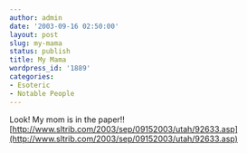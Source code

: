 ```yaml
---
author: admin
date: '2003-09-16 02:50:00'
layout: post
slug: my-mama
status: publish
title: My Mama
wordpress_id: '1889'
categories:
- Esoteric
- Notable People
---
```


Look! My mom is in the paper!!
[http://www.sltrib.com/2003/sep/09152003/utah/92633.asp](http://www.sltrib.com/2003/sep/09152003/utah/92633.asp)
